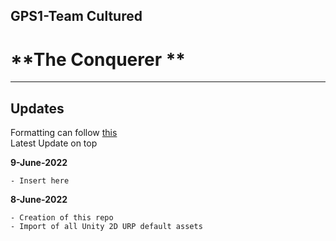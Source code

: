 ## GPS1-Team Cultured
# **The Conquerer **

---
## **Updates**
Formatting can follow [this](https://docs.github.com/en/get-started/writing-on-github/getting-started-with-writing-and-formatting-on-github/basic-writing-and-formatting-syntax)
<br/>Latest Update on top
<!-- Start of updates -->
**9-June-2022**
```
- Insert here
```
**8-June-2022**
```
- Creation of this repo
- Import of all Unity 2D URP default assets
```
<!-- End of updates -->

